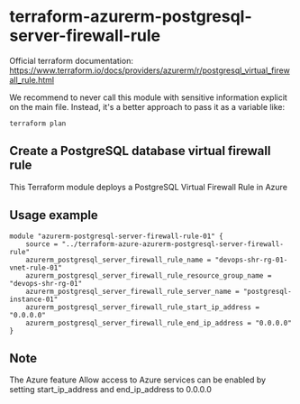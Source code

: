 # terraform-azurerm-postgresql-server-firewall-rule

Official terraform documentation: https://www.terraform.io/docs/providers/azurerm/r/postgresql_virtual_firewall_rule.html

We recommend to never call this module with sensitive information explicit on the main file. Instead, it's a better approach to pass it as a variable like:

```
terraform plan
```

## Create a PostgreSQL database virtual firewall rule

This Terraform module deploys a PostgreSQL Virtual Firewall Rule in Azure

## Usage example

```hcl
module "azurerm-postgresql-server-firewall-rule-01" {
    source = "../terraform-azure-azurerm-postgresql-server-firewall-rule"
    azurerm_postgresql_server_firewall_rule_name = "devops-shr-rg-01-vnet-rule-01"
    azurerm_postgresql_server_firewall_rule_resource_group_name = "devops-shr-rg-01"
    azurerm_postgresql_server_firewall_rule_server_name = "postgresql-instance-01"
    azurerm_postgresql_server_firewall_rule_start_ip_address = "0.0.0.0"
    azurerm_postgresql_server_firewall_rule_end_ip_address = "0.0.0.0"
}
```

## Note

The Azure feature Allow access to Azure services can be enabled by setting start_ip_address and end_ip_address to 0.0.0.0